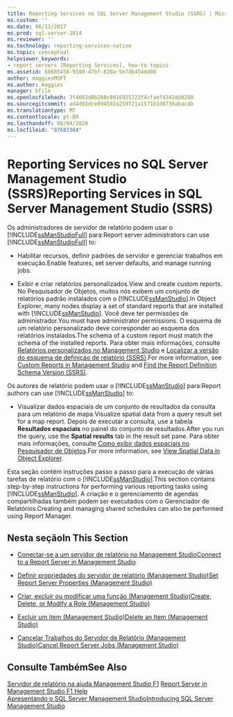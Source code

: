 ```yaml
---
title: Reporting Services no SQL Server Management Studio (SSRS) | Microsoft Docs
ms.custom: ''
ms.date: 06/13/2017
ms.prod: sql-server-2014
ms.reviewer: ''
ms.technology: reporting-services-native
ms.topic: conceptual
helpviewer_keywords:
- report servers [Reporting Services], how-to topics
ms.assetid: 60685458-9108-47bf-820a-5e7db454d408
author: maggiesMSFT
ms.author: maggies
manager: kfile
ms.openlocfilehash: 3f4083d8b288c8816925723f4cfaef4342dd0298
ms.sourcegitcommit: ad4d92dce894592a259721a1571b1d8736abacdb
ms.translationtype: MT
ms.contentlocale: pt-BR
ms.lasthandoff: 08/04/2020
ms.locfileid: "87683384"
---
```

# <a name="reporting-services-in-sql-server-management-studio-ssrs"></a><span data-ttu-id="407c9-102">Reporting Services no SQL Server Management Studio (SSRS)</span><span class="sxs-lookup"><span data-stu-id="407c9-102">Reporting Services in SQL Server Management Studio (SSRS)</span></span>
  <span data-ttu-id="407c9-103">Os administradores de servidor de relatório podem usar o [!INCLUDE[ssManStudioFull](../../includes/ssmanstudiofull-md.md)] para:</span><span class="sxs-lookup"><span data-stu-id="407c9-103">Report server administrators can use [!INCLUDE[ssManStudioFull](../../includes/ssmanstudiofull-md.md)] to:</span></span>  
  
-   <span data-ttu-id="407c9-104">Habilitar recursos, definir padrões de servidor e gerenciar trabalhos em execução.</span><span class="sxs-lookup"><span data-stu-id="407c9-104">Enable features, set server defaults, and manage running jobs.</span></span>  
  
-   <span data-ttu-id="407c9-105">Exibir e criar relatórios personalizados.</span><span class="sxs-lookup"><span data-stu-id="407c9-105">View and create custom reports.</span></span> <span data-ttu-id="407c9-106">No Pesquisador de Objetos, muitos nós exibem um conjunto de relatórios padrão instalados com o [!INCLUDE[ssManStudio](../../includes/ssmanstudio-md.md)].</span><span class="sxs-lookup"><span data-stu-id="407c9-106">In Object Explorer, many nodes display a set of standard reports that are installed with [!INCLUDE[ssManStudio](../../includes/ssmanstudio-md.md)].</span></span> <span data-ttu-id="407c9-107">Você deve ter permissões de administrador.</span><span class="sxs-lookup"><span data-stu-id="407c9-107">You must have administrator permissions.</span></span> <span data-ttu-id="407c9-108">O esquema de um relatório personalizado deve corresponder ao esquema dos relatórios instalados.</span><span class="sxs-lookup"><span data-stu-id="407c9-108">The schema of a custom report must match the schema of the installed reports.</span></span> <span data-ttu-id="407c9-109">Para obter mais informações, consulte [Relatórios personalizados no Management Studio](../../ssms/object/custom-reports-in-management-studio.md) e [Localizar a versão do esquema de definição de relatório &#40;SSRS&#41;](../reports/find-the-report-definition-schema-version-ssrs.md).</span><span class="sxs-lookup"><span data-stu-id="407c9-109">For more information, see [Custom Reports in Management Studio](../../ssms/object/custom-reports-in-management-studio.md) and [Find the Report Definition Schema Version &#40;SSRS&#41;](../reports/find-the-report-definition-schema-version-ssrs.md).</span></span>  
  
 <span data-ttu-id="407c9-110">Os autores de relatório podem usar o [!INCLUDE[ssManStudio](../../includes/ssmanstudio-md.md)] para:</span><span class="sxs-lookup"><span data-stu-id="407c9-110">Report authors can use [!INCLUDE[ssManStudio](../../includes/ssmanstudio-md.md)] to:</span></span>  
  
-   <span data-ttu-id="407c9-111">Visualizar dados espaciais de um conjunto de resultados da consulta para um relatório de mapa.</span><span class="sxs-lookup"><span data-stu-id="407c9-111">Visualize spatial data from a query result set for a map report.</span></span> <span data-ttu-id="407c9-112">Depois de executar a consulta, use a tabela **Resultados espaciais** no painel do conjunto de resultados.</span><span class="sxs-lookup"><span data-stu-id="407c9-112">After you run the query, use the **Spatial results** tab in the result set pane.</span></span> <span data-ttu-id="407c9-113">Para obter mais informações, consulte [Como exibir dados espaciais no Pesquisador de Objetos](../../relational-databases/scripting/view-spatial-data-in-object-explorer.md).</span><span class="sxs-lookup"><span data-stu-id="407c9-113">For more information, see [View Spatial Data in Object Explorer](../../relational-databases/scripting/view-spatial-data-in-object-explorer.md).</span></span>  
  
 <span data-ttu-id="407c9-114">Esta seção contém instruções passo a passo para a execução de várias tarefas de relatório com o [!INCLUDE[ssManStudio](../../includes/ssmanstudio-md.md)].</span><span class="sxs-lookup"><span data-stu-id="407c9-114">This section contains step-by-step instructions for performing various reporting tasks using [!INCLUDE[ssManStudio](../../includes/ssmanstudio-md.md)].</span></span> <span data-ttu-id="407c9-115">A criação e o gerenciamento de agendas compartilhadas também podem ser executados com o Gerenciador de Relatórios.</span><span class="sxs-lookup"><span data-stu-id="407c9-115">Creating and managing shared schedules can also be performed using Report Manager.</span></span>  
  
## <a name="in-this-section"></a><span data-ttu-id="407c9-116">Nesta seção</span><span class="sxs-lookup"><span data-stu-id="407c9-116">In This Section</span></span>  
  
-   [<span data-ttu-id="407c9-117">Conectar-se a um servidor de relatório no Management Studio</span><span class="sxs-lookup"><span data-stu-id="407c9-117">Connect to a Report Server in Management Studio</span></span>](connect-to-a-report-server-in-management-studio.md)  
  
-   [<span data-ttu-id="407c9-118">Definir propriedades do servidor de relatório &#40;Management Studio&#41;</span><span class="sxs-lookup"><span data-stu-id="407c9-118">Set Report Server Properties &#40;Management Studio&#41;</span></span>](set-report-server-properties-management-studio.md)  
  
-   [<span data-ttu-id="407c9-119">Criar, excluir ou modificar uma função &#40;Management Studio&#41;</span><span class="sxs-lookup"><span data-stu-id="407c9-119">Create, Delete, or Modify a Role &#40;Management Studio&#41;</span></span>](../security/role-definitions-create-delete-or-modify.md)  
  
-   [<span data-ttu-id="407c9-120">Excluir um item &#40;Management Studio&#41;</span><span class="sxs-lookup"><span data-stu-id="407c9-120">Delete an Item &#40;Management Studio&#41;</span></span>](delete-an-item-management-studio.md)  
  
-   [<span data-ttu-id="407c9-121">Cancelar Trabalhos do Servidor de Relatório &#40;Management Studio&#41;</span><span class="sxs-lookup"><span data-stu-id="407c9-121">Cancel Report Server Jobs &#40;Management Studio&#41;</span></span>](cancel-report-server-jobs-management-studio.md)  
  
## <a name="see-also"></a><span data-ttu-id="407c9-122">Consulte Também</span><span class="sxs-lookup"><span data-stu-id="407c9-122">See Also</span></span>  
 <span data-ttu-id="407c9-123">[Servidor de relatório na ajuda Management Studio F1](report-server-in-management-studio-f1-help.md) </span><span class="sxs-lookup"><span data-stu-id="407c9-123">[Report Server in Management Studio F1 Help](report-server-in-management-studio-f1-help.md) </span></span>  
 [<span data-ttu-id="407c9-124">Apresentando o SQL Server Management Studio</span><span class="sxs-lookup"><span data-stu-id="407c9-124">Introducing SQL Server Management Studio</span></span>](../../ssms/sql-server-management-studio-ssms.md)  
  
  
